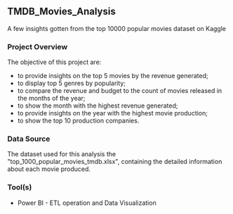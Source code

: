 ## TMDB_Movies_Analysis
A few insights gotten from the top 10000 popular movies dataset on Kaggle

### Project Overview

The objective of this project are:
- to provide insights on the top 5 movies by the revenue generated;
- to display top 5 genres by popularity;
- to compare the revenue and budget to the count of movies released in the months of the year;
- to show the month with the highest revenue generated;
- to provide insights on the year with the highest movie production;
- to show the top 10 production companies.

### Data Source

The dataset used for this analysis the "top_1000_popular_movies_tmdb.xlsx", containing the detailed information about each movie produced.

### Tool(s)
- Power BI - ETL operation and Data Visualization
